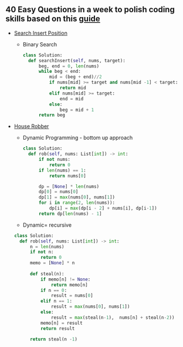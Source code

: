 ## 40 Easy Questions in a week to polish coding skills based on this [guide](https://learntocodetogether.com/top-150-leetcodes-best-practice-problems/)


- [Search Insert Position](https://leetcode.com/problems/search-insert-position/submissions/)
  - Binary Search
    ```python
    class Solution:
      def searchInsert(self, nums, target):
          beg, end = 0, len(nums)
          while beg < end:
              mid = (beg + end)//2
              if nums[mid] >= target and nums[mid -1] < target:
                  return mid
              elif nums[mid] >= target:
                  end = mid
              else:
                  beg = mid + 1
          return beg
      ```

- [House Robber](https://leetcode.com/problems/house-robber/)
  - Dynamic Programming - bottom up approach
    ```python
    class Solution:
      def rob(self, nums: List[int]) -> int:
          if not nums:
              return 0
          if len(nums) == 1:
              return nums[0]

          dp = [None] * len(nums)
          dp[0] = nums[0]
          dp[1] = max(nums[0], nums[1])
          for i in range(2, len(nums)):
              dp[i] = max(dp[i - 2] + nums[i], dp[i-1])
          return dp[len(nums) - 1]
      ```
      
  - Dynamic= recursive
  
  ```python
  class Solution:
    def rob(self, nums: List[int]) -> int:  
        n = len(nums)
        if not n:
            return 0
        memo = [None] * n
        
        def steal(n):
            if memo[n] != None:
                return memo[n]
            if n == 0:
                result = nums[0]
            elif n == 1:
                result = max(nums[0], nums[1])
            else:
                result = max(steal(n-1),  nums[n] + steal(n-2))
            memo[n] = result
            return result
        
        return steal(n -1)
    ```
